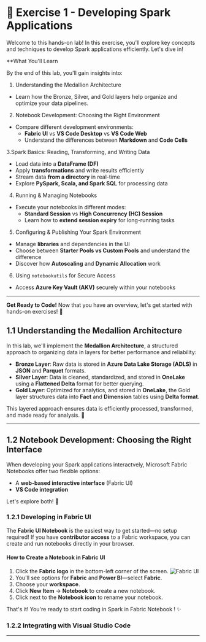 # 🚀 Exercise 1 - Developing Spark Applications  

Welcome to this hands-on lab! In this exercise, you'll explore key concepts and techniques to develop Spark applications efficiently. Let's dive in!  

**What You'll Learn  

By the end of this lab, you'll gain insights into:  

1. Understanding the Medallion Architecture  
  - Learn how the Bronze, Silver, and Gold layers help organize and optimize your data pipelines.  

2. Notebook Development: Choosing the Right Environment  
  - Compare different development environments:  
    - **Fabric UI** vs **VS Code Desktop** vs **VS Code Web**  
    - Understand the differences between **Markdown** and **Code Cells**  

3.Spark Basics: Reading, Transforming, and Writing Data  
  - Load data into a **DataFrame (DF)**  
  - Apply **transformations** and write results efficiently  
  - Stream data **from a directory** in real-time  
  - Explore **PySpark, Scala, and Spark SQL** for processing data  

4. Running & Managing Notebooks  
  - Execute your notebooks in different modes:  
    - **Standard Session** vs **High Concurrency (HC) Session**  
    - Learn how to **extend session expiry** for long-running tasks  

5. Configuring & Publishing Your Spark Environment  
  - Manage **libraries** and dependencies in the UI  
  - Choose between **Starter Pools vs Custom Pools** and understand the difference  
  - Discover how **Autoscaling** and **Dynamic Allocation** work  

6. Using `notebookutils` for Secure Access  
  - Access **Azure Key Vault (AKV)** securely within your notebooks  

---

**Get Ready to Code!**
Now that you have an overview, let's get started with hands-on exercises! 🚀


## 1.1 Understanding the Medallion Architecture  

In this lab, we'll implement the **Medallion Architecture**, a structured approach to organizing data in layers for better performance and reliability:  

- **Bronze Layer**: Raw data is stored in **Azure Data Lake Storage (ADLS)** in **JSON** and **Parquet** formats.  
- **Silver Layer**: Data is cleaned, standardized, and stored in **OneLake** using a **Flattened Delta** format for better querying.  
- **Gold Layer**: Optimized for analytics, and stored in **OneLake**, the Gold layer structures data into **Fact** and **Dimension** tables using **Delta format**.  

This layered approach ensures data is efficiently processed, transformed, and made ready for analysis. 🚀  

---

## 1.2 Notebook Development: Choosing the Right Interface

When developing your Spark applications interactvely, Microsoft Fabric Notebooks offer two flexible options:  
- A **web-based interactive interface** (Fabric UI)  
- **VS Code integration**

Let's explore both! 🚀  

### 1.2.1 Developing in Fabric UI  

The **Fabric UI Notebook** is the easiest way to get started—no setup required! If you have **contributor access** to a Fabric workspace, you can create and run notebooks directly in your browser.  

#### How to Create a Notebook in Fabric UI  
1. Click the **Fabric logo** in the bottom-left corner of the screen.
![Fabric UI](https://github.com/voidfunction/FabCon25SparkWorkshop/blob/main/screenshots/module-1-developing-spark/1.2.1a.jpg)  
2. You'll see options for **Fabric** and **Power BI**—select **Fabric**.  
3. Choose your **workspace**.  
4. Click **New Item** → **Notebook** to create a new notebook.  
5. Click next to the **Notebook icon** to rename your notebook.  

That's it! You're ready to start coding in Spark in Fabric Notebook ! ✨  

### 1.2.2 Integrating with Visual Studio Code

---
